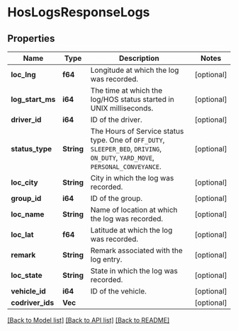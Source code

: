 # HosLogsResponseLogs

## Properties
Name | Type | Description | Notes
------------ | ------------- | ------------- | -------------
**loc_lng** | **f64** | Longitude at which the log was recorded. | [optional] 
**log_start_ms** | **i64** | The time at which the log/HOS status started in UNIX milliseconds. | [optional] 
**driver_id** | **i64** | ID of the driver. | [optional] 
**status_type** | **String** | The Hours of Service status type. One of `OFF_DUTY`, `SLEEPER_BED`, `DRIVING`, `ON_DUTY`, `YARD_MOVE`, `PERSONAL_CONVEYANCE`. | [optional] 
**loc_city** | **String** | City in which the log was recorded. | [optional] 
**group_id** | **i64** | ID of the group. | [optional] 
**loc_name** | **String** | Name of location at which the log was recorded. | [optional] 
**loc_lat** | **f64** | Latitude at which the log was recorded. | [optional] 
**remark** | **String** | Remark associated with the log entry. | [optional] 
**loc_state** | **String** | State in which the log was recorded. | [optional] 
**vehicle_id** | **i64** | ID of the vehicle. | [optional] 
**codriver_ids** | **Vec<i64>** |  | [optional] 

[[Back to Model list]](../README.md#documentation-for-models) [[Back to API list]](../README.md#documentation-for-api-endpoints) [[Back to README]](../README.md)


